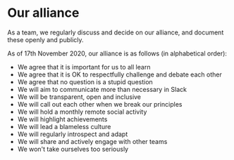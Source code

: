 # Our alliance

As a team, we regularly discuss and decide on our alliance, and document these openly and publicly.

As of 17th November 2020, our alliance is as follows (in alphabetical order):

- We agree that it is important for us to all learn
- We agree that it is OK to respectfully challenge and debate each other
- We agree that no question is a stupid question
- We will aim to communicate more than necessary in Slack
- We will be transparent, open and inclusive
- We will call out each other when we break our principles
- We will hold a monthly remote social activity
- We will highlight achievements
- We will lead a blameless culture
- We will regularly introspect and adapt
- We will share and actively engage with other teams
- We won't take ourselves too seriously
